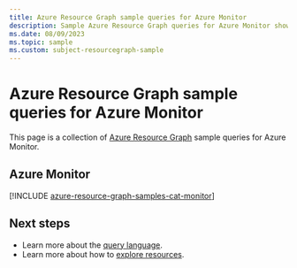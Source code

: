 ```yaml
---
title: Azure Resource Graph sample queries for Azure Monitor
description: Sample Azure Resource Graph queries for Azure Monitor showing the use of resource types and tables to access Azure Monitor-related resources and properties.
ms.date: 08/09/2023
ms.topic: sample
ms.custom: subject-resourcegraph-sample
---
```

# Azure Resource Graph sample queries for Azure Monitor

This page is a collection of [Azure Resource Graph](/azure/governance/resource-graph/overview) sample queries
for Azure Monitor.

## Azure Monitor

[!INCLUDE [azure-resource-graph-samples-cat-monitor](./includes/azure-monitor.md)]

## Next steps

- Learn more about the [query language](/azure/governance/resource-graph/concepts/query-language).
- Learn more about how to [explore resources](/azure/governance/resource-graph/concepts/explore-resources).
